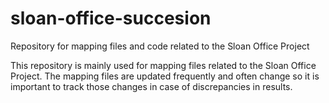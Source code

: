 sloan-office-succesion
======================

Repository for mapping files and code related to the Sloan Office Project

This repository is mainly used for mapping files related to the Sloan Office Project. The mapping files are updated frequently and often change so it is important to track those changes in case of discrepancies in results. 